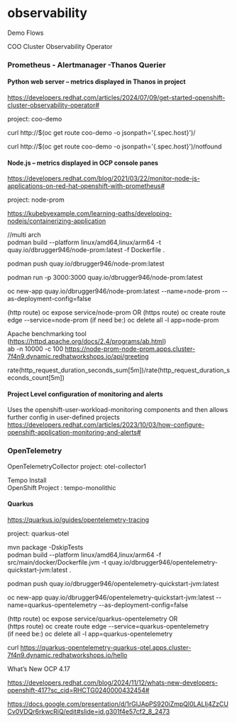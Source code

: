 # observability

Demo Flows


COO Cluster Observability Operator

### Prometheus - Alertmanager -Thanos Querier

#### Python web server   – metrics displayed in Thanos in project  
https://developers.redhat.com/articles/2024/07/09/get-started-openshift-cluster-observability-operator#

project: coo-demo

curl http://$(oc get route coo-demo -o jsonpath='{.spec.host}')/

curl http://$(oc get route coo-demo -o jsonpath='{.spec.host}')/notfound



#### Node.js   – metrics displayed in OCP console panes  
https://developers.redhat.com/blog/2021/03/22/monitor-node-js-applications-on-red-hat-openshift-with-prometheus#

project: node-prom

https://kubebyexample.com/learning-paths/developing-nodejs/containerizing-application

//multi arch  
podman build --platform linux/amd64,linux/arm64 -t quay.io/dbrugger946/node-prom:latest -f Dockerfile .

podman push quay.io/dbrugger946/node-prom:latest

podman run -p 3000:3000 quay.io/dbrugger946/node-prom:latest

oc new-app  quay.io/dbrugger946/node-prom:latest --name=node-prom --as-deployment-config=false

(http route) oc expose service/node-prom OR
(https route) oc create route edge --service=node-prom
(if need be:) oc delete all -l app=node-prom

Apache benchmarking tool  (https://httpd.apache.org/docs/2.4/programs/ab.html)  
ab -n 10000 -c 100 https://node-prom-node-prom.apps.cluster-7f4n9.dynamic.redhatworkshops.io/api/greeting  

rate(http_request_duration_seconds_sum[5m])/rate(http_request_duration_seconds_count[5m])

#### Project Level configuration of monitoring and alerts
Uses the openshift-user-workload-monitoring components and then allows further config in user-defined projects  
https://developers.redhat.com/articles/2023/10/03/how-configure-openshift-application-monitoring-and-alerts#


### OpenTelemetry

OpenTelemetryCollector
project: otel-collector1

Tempo Install  
OpenShift Project :  tempo-monolithic

#### Quarkus
https://quarkus.io/guides/opentelemetry-tracing

project: quarkus-otel

mvn package -DskipTests  
podman build --platform linux/amd64,linux/arm64 -f src/main/docker/Dockerfile.jvm -t quay.io/dbrugger946/opentelemetry-quickstart-jvm:latest .

podman push quay.io/dbrugger946/opentelemetry-quickstart-jvm:latest

oc new-app  quay.io/dbrugger946/opentelemetry-quickstart-jvm:latest --name=quarkus-opentelemetry --as-deployment-config=false

(http route) oc expose service/quarkus-opentelemetry OR  
(https route) oc create route edge --service=quarkus-opentelemetry  
(if need be:) oc delete all -l app=quarkus-opentelemetry


curl https://quarkus-opentelemetry-quarkus-otel.apps.cluster-7f4n9.dynamic.redhatworkshops.io/hello



What’s New OCP 4.17

https://developers.redhat.com/blog/2024/11/12/whats-new-developers-openshift-417?sc_cid=RHCTG0240000432454#

https://docs.google.com/presentation/d/1rGlJApPS920iZmpQl0LALIj4ZzCUCv0VDQr6rkwcRiQ/edit#slide=id.g301f4e57cf2_8_2473
















